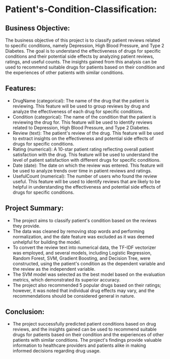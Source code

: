 # Patient's-Condition-Classification:

## Business Objective:
The business objective of this project is to classify patient reviews related to specific conditions, namely Depression, High Blood Pressure, and Type 2 Diabetes. The goal is to understand the effectiveness of drugs for specific conditions and their potential side effects by analyzing patient reviews, ratings, and useful counts. The insights gained from this analysis can be used to recommend suitable drugs for patients based on their condition and the experiences of other patients with similar conditions.

## Features:
* DrugName (categorical): The name of the drug that the patient is reviewing. This feature will be used to group reviews by drug and analyze the effectiveness of each drug for specific conditions.
* Condition (categorical): The name of the condition that the patient is reviewing the drug for. This feature will be used to identify reviews related to Depression, High Blood Pressure, and Type 2 Diabetes.
* Review (text): The patient's review of the drug. This feature will be used to extract insights on the effectiveness and potential side effects of drugs for specific conditions.
* Rating (numerical): A 10-star patient rating reflecting overall patient satisfaction with the drug. This feature will be used to understand the level of patient satisfaction with different drugs for specific conditions.
* Date (date): The date on which the review was entered. This feature will be used to analyze trends over time in patient reviews and ratings.
* UsefulCount (numerical): The number of users who found the review useful. This feature will be used to identify reviews that are likely to be helpful in understanding the effectiveness and potential side effects of drugs for specific conditions.

## Project Summary:
* The project aims to classify patient's condition based on the reviews they provide.
* The data was cleaned by removing stop words and performing normalization, and the date feature was excluded as it was deemed unhelpful for building the model.
* To convert the review text into numerical data, the TF-IDF vectorizer was employed, and several models, including Logistic Regression, Random Forest, SVM, Gradient Boosting, and Decision Tree, were constructed, using the patient's condition as the dependent variable and the review as the independent variable.
* The SVM model was selected as the best model based on the evaluation metrics, which demonstrated its superior accuracy.
* The project also recommended 5 popular drugs based on their ratings; however, it was noted that individual drug effects may vary, and the recommendations should be considered general in nature.

## Conclusion: 
* The project successfully predicted patient conditions based on drug reviews, and the insights gained can be used to recommend suitable drugs for patients based on their condition and the experiences of other patients with similar conditions. The project's findings provide valuable information to healthcare providers and patients alike in making informed decisions regarding drug usage.
